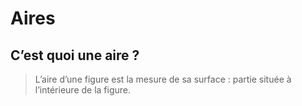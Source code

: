 # Aires
## C’est quoi une aire ?
> L’aire d’une figure est la mesure de sa surface : partie située à l’intérieure de la figure.

